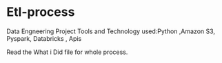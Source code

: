 # Etl-process
Data Engneering Project 
  Tools and Technology used:Python ,Amazon S3, Pyspark, Databricks , Apis

  Read the What i Did file for whole process.
